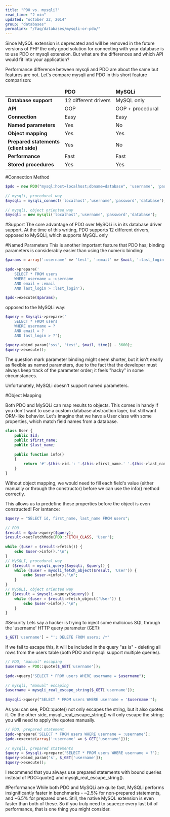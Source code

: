 ```yaml
---
title: "PDO vs. mysqli?"
read_time: "2 min"
updated: "october 22, 2014"
group: "databases"
permalink: "/faq/databases/mysqli-or-pdo/"
---
```


Since MySQL extension is deprecated and will be removed in the future versions of PHP the only good solution for connecting with your
database is to use PDO or mysqli extension. But what are the differences and which API would fit into your application?

Performance difference between mysqli and PDO are about the same but features are not. Let's compare mysqli and PDO in this short
feature comparison:


<table>
<thead>
<tr>
<td></td>
<td>
				<strong>PDO</strong>
			</td>
<td>
				<strong>MySQLi</strong>
			</td>
</tr>
</thead>
<tbody>
<tr>
<td><strong>Database support</strong></td>
<td>12 different drivers</td>
<td>MySQL only</td>
</tr>
<tr>
<td><strong>API</strong></td>
<td>OOP</td>
<td>OOP + procedural</td>
</tr>
<tr>
<td><strong>Connection</strong></td>
<td>Easy</td>
<td>Easy</td>
</tr>
<tr>
<td><strong>Named parameters</strong></td>
<td>Yes</td>
<td>No</td>
</tr>
<tr>
<td><strong>Object mapping</strong></td>
<td>Yes</td>
<td>Yes</td>
</tr>
<tr>
<td><strong>Prepared statements <br>(client side)</strong></td>
<td>Yes</td>
<td>No</td>
</tr>
<tr>
<td><strong>Performance</strong></td>
<td>Fast</td>
<td>Fast</td>
</tr>
<tr>
<td><strong>Stored procedures</strong></td>
<td>Yes</td>
<td>Yes</td>
</tr>
</tbody>
</table>

#Connection Method
```php
$pdo = new PDO("mysql:host=localhost;dbname=database", 'username', 'password');
 
// mysqli, procedural way
$mysqli = mysqli_connect('localhost','username','password','database');
 
// mysqli, object oriented way
$mysqli = new mysqli('localhost','username','password','database');
```
#Support
The core advantage of PDO over MySQLi is in its database driver support. At the time of this writing, PDO supports 12 different drivers, opposed to MySQLi, which supports MySQL only

#Named Parameters
This is another important feature that PDO has; binding parameters is considerably easier than using the numeric binding:

```php
$params = array(':username' => 'test', ':email' => $mail, ':last_login' => time() - 3600);
     
$pdo->prepare('
    SELECT * FROM users
    WHERE username = :username
    AND email = :email
    AND last_login > :last_login');
     
$pdo->execute($params);
```

opposed to the MySQLi way:

```php
$query = $mysqli->prepare('
    SELECT * FROM users
    WHERE username = ?
    AND email = ?
    AND last_login > ?');
     
$query->bind_param('sss', 'test', $mail, time() - 3600);
$query->execute();
```

The question mark parameter binding might seem shorter, but it isn't nearly as flexible as named parameters, due to the fact that the developer must always keep track of the parameter order; it feels "hacky" in some circumstances.

Unfortunately, MySQLi doesn't support named parameters.

#Object Mapping

Both PDO and MySQLi can map results to objects. This comes in handy if you don't want to use a custom database abstraction layer, but still want ORM-like behavior. Let's imagine that we have a User class with some properties, which match field names from a database.

```php
class User {
    public $id;
    public $first_name;
    public $last_name;
     
    public function info()
    {
        return '#'.$this->id.': '.$this->first_name.' '.$this->last_name;
    }
}
```
Without object mapping, we would need to fill each field's value (either manually or through the constructor) before we can use the info() method correctly.

This allows us to predefine these properties before the object is even constructed! For isntance:

```php
$query = "SELECT id, first_name, last_name FROM users";
     
// PDO
$result = $pdo->query($query);
$result->setFetchMode(PDO::FETCH_CLASS, 'User');
 
while ($user = $result->fetch()) {
    echo $user->info()."\n";
}
// MySQLI, procedural way
if ($result = mysqli_query($mysqli, $query)) {
    while ($user = mysqli_fetch_object($result, 'User')) {
        echo $user->info()."\n";
    }
}
// MySQLi, object oriented way
if ($result = $mysqli->query($query)) {
    while ($user = $result->fetch_object('User')) {
        echo $user->info()."\n";
    }
}
```

#Security
Lets say a hacker is trying to inject some malicious SQL through the 'username' HTTP query parameter (GET):

```php
$_GET['username'] = "'; DELETE FROM users; /*"
```
If we fail to escape this, it will be included in the query "as is" - deleting all rows from the users table (both PDO and mysqli support multiple queries).

```php
// PDO, "manual" escaping
$username = PDO::quote($_GET['username']);
 
$pdo->query("SELECT * FROM users WHERE username = $username");
         
// mysqli, "manual" escaping
$username = mysqli_real_escape_string($_GET['username']);
 
$mysqli->query("SELECT * FROM users WHERE username = '$username'");
```

As you can see, PDO::quote() not only escapes the string, but it also quotes it. On the other side, mysqli_real_escape_string() will only escape the string; you will need to apply the quotes manually.

```php
// PDO, prepared statement
$pdo->prepare('SELECT * FROM users WHERE username = :username');
$pdo->execute(array(':username' => $_GET['username']));
 
// mysqli, prepared statements
$query = $mysqli->prepare('SELECT * FROM users WHERE username = ?');
$query->bind_param('s', $_GET['username']);
$query->execute();
```
I recommend that you always use prepared statements with bound queries instead of PDO::quote() and mysqli_real_escape_string().

#Performance
While both PDO and MySQLi are quite fast, MySQLi performs insignificantly faster in benchmarks - ~2.5% for non-prepared statements, and ~6.5% for prepared ones. Still, the native MySQL extension is even faster than both of these. So if you truly need to squeeze every last bit of performance, that is one thing you might consider.
